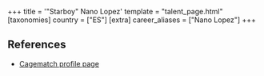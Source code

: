 +++
title = '"Starboy" Nano Lopez'
template = "talent_page.html"
[taxonomies]
country = ["ES"]
[extra]
career_aliases = ["Nano Lopez"]
+++

## References

* [Cagematch profile page](https://www.cagematch.net/?id=2&nr=24543)
